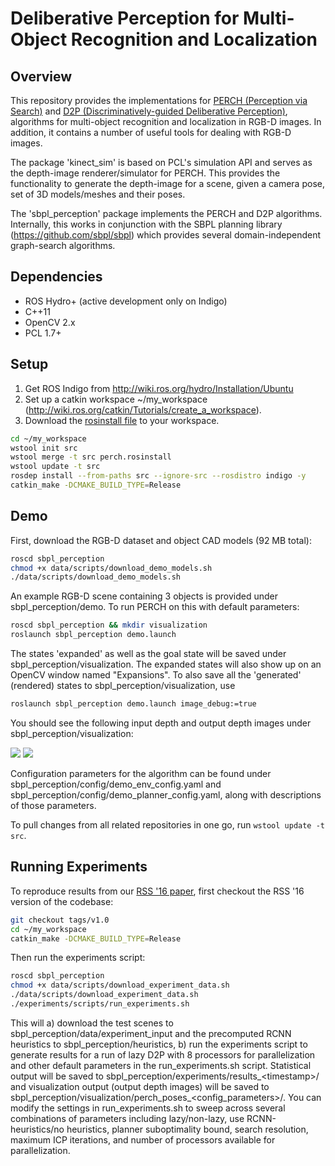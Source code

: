 # Deliberative Perception for Multi-Object Recognition and Localization

Overview
--------
This repository provides the implementations for <a href="http://www.cs.cmu.edu/~venkatrn/papers/icra16a.pdf">PERCH (Perception via Search)</a> and <a href="http://www.cs.cmu.edu/~venkatrn/papers/rss16.pdf">D2P (Discriminatively-guided Deliberative Perception)</a>, algorithms for multi-object recognition and localization in RGB-D images. In addition, it contains a number of useful tools for dealing with RGB-D images.

The package 'kinect_sim' is based on PCL's simulation API and serves as the depth-image renderer/simulator for PERCH. This provides the functionality to generate the depth-image for a scene, given a camera pose, set of 3D models/meshes and their poses.

The 'sbpl_perception' package implements the PERCH and D2P algorithms. Internally, this works in conjunction with the SBPL planning library (https://github.com/sbpl/sbpl) which provides several domain-independent graph-search algorithms.

Dependencies
------------

- ROS Hydro+ (active development only on Indigo)
- C++11
- OpenCV 2.x
- PCL 1.7+

Setup
-----

1. Get ROS Indigo from http://wiki.ros.org/hydro/Installation/Ubuntu
2. Set up a catkin workspace ~/my_workspace (http://wiki.ros.org/catkin/Tutorials/create_a_workspace).
3. Download the <a href="https://raw.githubusercontent.com/venkatrn/perception/master/perch.rosinstall" download="perch.rosinstall">rosinstall file</a> to your workspace.

```bash
cd ~/my_workspace
wstool init src
wstool merge -t src perch.rosinstall
wstool update -t src
rosdep install --from-paths src --ignore-src --rosdistro indigo -y
catkin_make -DCMAKE_BUILD_TYPE=Release
```

Demo
----
First, download the RGB-D dataset and object CAD models (92 MB total):

```bash
roscd sbpl_perception 
chmod +x data/scripts/download_demo_models.sh
./data/scripts/download_demo_models.sh
```

An example RGB-D scene containing 3 objects is provided under sbpl_perception/demo. To run PERCH on this with default parameters:

```bash
roscd sbpl_perception && mkdir visualization
roslaunch sbpl_perception demo.launch 
```

The states 'expanded' as well as the goal state will be saved under sbpl_perception/visualization. The expanded states will also show up on an OpenCV window named "Expansions". To also save all the 'generated' (rendered) states to sbpl_perception/visualization, use

```bash
roslaunch sbpl_perception demo.launch image_debug:=true
```
You should see the following input depth and output depth images under sbpl_perception/visualization:

![](https://cloud.githubusercontent.com/assets/1756204/15489006/ca12e31c-2129-11e6-9eed-4b984dd081fc.png)
![](https://cloud.githubusercontent.com/assets/1756204/15489005/ca10b7e0-2129-11e6-966e-b75c6a43ff3d.png)

Configuration parameters for the algorithm can be found under sbpl_perception/config/demo_env_config.yaml and sbpl_perception/config/demo_planner_config.yaml, along with descriptions of those parameters.

To pull changes from all related repositories in one go, run ```wstool update -t src```.

Running Experiments
-------------------

To reproduce results from our <a href="http://www.cs.cmu.edu/~venkatrn/papers/rss16.pdf">RSS '16 paper</a>, first checkout the RSS '16 version of the codebase:

```bash
git checkout tags/v1.0 
cd ~/my_workspace
catkin_make -DCMAKE_BUILD_TYPE=Release
```
Then run the experiments script:
```bash
roscd sbpl_perception 
chmod +x data/scripts/download_experiment_data.sh
./data/scripts/download_experiment_data.sh
./experiments/scripts/run_experiments.sh
```

This will a) download the test scenes to sbpl_perception/data/experiment_input and the precomputed RCNN heuristics to sbpl_perception/heuristics, b) run the experiments script to generate results for a run of lazy D2P with 8 processors for parallelization and other default parameters in the run_experiments.sh script. Statistical output will be saved to sbpl_perception/experiments/results_\<timestamp\>/ and visualization output (output depth images) will be saved to sbpl_perception/visualization/perch_poses_\<config_parameters\>/. You can modify the settings in run_experiments.sh to sweep across several combinations of parameters including lazy/non-lazy, use RCNN-heuristics/no heuristics, planner suboptimality bound, search resolution, maximum ICP iterations, and number of processors available for parallelization.


